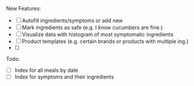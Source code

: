 New Features:
- [ ] Autofill ingredients/symptoms or add new
- [ ] Mark ingredients as safe (e.g. I know cucumbers are fine.)
- [ ] Visualize data with histogram of most symptomatic ingredients
- [ ] Product templates (e.g. certain brands or products with multiple ing.)
- [ ]


Todo: 
- [ ] Index for all meals by date
- [ ] Index for symptoms and their ingredients